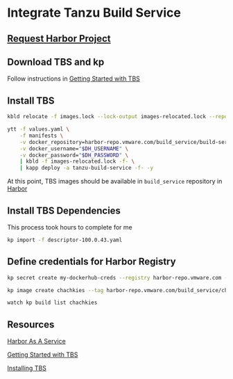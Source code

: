 
# Integrate Tanzu Build Service

## [Request Harbor Project](https://confluence.eng.vmware.com/display/AO/Harbor+as+a+Service)

## Download TBS and kp

Follow instructions in [Getting Started with TBS](https://tanzu.vmware.com/content/blog/getting-started-with-vmware-tanzu-build-service-1-0)

## Install TBS

```bash
kbld relocate -f images.lock --lock-output images-relocated.lock --repository harbor-repo.vmware.com/build_service/build-service
```

```bash
ytt -f values.yaml \
    -f manifests \
    -v docker_repository=harbor-repo.vmware.com/build_service/build-service \
    -v docker_username="$DH_USERNAME" \
    -v docker_password="$DH_PASSWORD" \
    | kbld -f images-relocated.lock -f- \
    | kapp deploy -a tanzu-build-service -f- -y
```

At this point, TBS images should be available in `build_service` repository in [Harbor](https://harbor-repo.vmware.com/harbor/projects)

## Install TBS Dependencies

This process took hours to complete for me

```bash
kp import -f descriptor-100.0.43.yaml
```

## Define credentials for Harbor Registry

```bash
kp secret create my-dockerhub-creds --registry harbor-repo.vmware.com --registry-user $DH_USERNAME
```

```bash
kp image create chachkies --tag harbor-repo.vmware.com/build_service/chachkies --git https://github.com/$GIT_USERNAME/chachkies.git --git-revision master
```

```bash
watch kp build list chachkies
```

## Resources

[Harbor As A Service](https://confluence.eng.vmware.com/display/AO/Harbor+as+a+Service)

[Getting Started with TBS](https://tanzu.vmware.com/content/blog/getting-started-with-vmware-tanzu-build-service-1-0)

[Installing TBS](https://docs.pivotal.io/build-service/1-0/installing.html)
